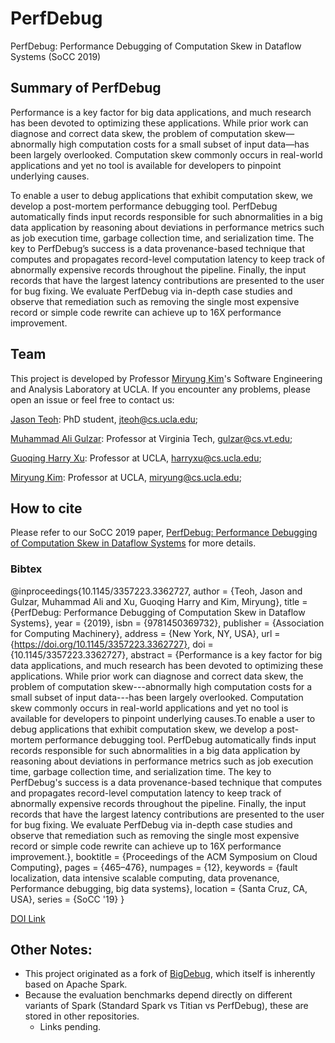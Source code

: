 # PerfDebug
PerfDebug: Performance Debugging of Computation Skew in Dataflow Systems (SoCC 2019)

## Summary of PerfDebug
Performance is a key factor for big data applications, and much research has been devoted to optimizing these applications. While prior work can diagnose and correct data skew, the problem of computation skew—abnormally high computation costs for a small subset of input data—has been largely overlooked. Computation skew commonly occurs in real-world applications and yet no tool is available for developers to pinpoint underlying causes. 

To enable a user to debug applications that exhibit computation skew, we develop a post-mortem performance debugging tool. PerfDebug automatically finds input records responsible for such abnormalities in a big data application by reasoning about deviations in performance metrics such as job execution time, garbage collection time, and serialization time. The key to PerfDebug’s success is a data provenance-based technique that computes and propagates record-level computation latency to keep track of abnormally expensive records throughout the pipeline. Finally, the input records that have the largest latency contributions are presented to the user for bug fixing. We evaluate PerfDebug via in-depth case studies and observe that remediation such as removing the single most expensive record or simple code rewrite can achieve up to 16X performance improvement.

## Team
This project is developed by Professor [Miryung Kim](http://web.cs.ucla.edu/~miryung/)'s Software Engineering and Analysis Laboratory at UCLA. 
If you encounter any problems, please open an issue or feel free to contact us:

[Jason Teoh](http://https://jiateoh.github.io/): PhD student, jteoh@cs.ucla.edu;

[Muhammad Ali Gulzar](https://people.cs.vt.edu/~gulzar/): Professor at Virginia Tech, gulzar@cs.vt.edu;

[Guoqing Harry Xu](http://web.cs.ucla.edu/~harryxu/): Professor at UCLA, harryxu@cs.ucla.edu;

[Miryung Kim](http://web.cs.ucla.edu/~miryung/): Professor at UCLA, miryung@cs.ucla.edu;

## How to cite 
Please refer to our SoCC 2019 paper, [PerfDebug: Performance Debugging of Computation Skew in Dataflow Systems](http://web.cs.ucla.edu/~miryung/Publications/socc2019-perfdebug-teoh.pdf) for more details. 

### Bibtex  
@inproceedings{10.1145/3357223.3362727,
author = {Teoh, Jason and Gulzar, Muhammad Ali and Xu, Guoqing Harry and Kim, Miryung},
title = {PerfDebug: Performance Debugging of Computation Skew in Dataflow Systems},
year = {2019},
isbn = {9781450369732},
publisher = {Association for Computing Machinery},
address = {New York, NY, USA},
url = {https://doi.org/10.1145/3357223.3362727},
doi = {10.1145/3357223.3362727},
abstract = {Performance is a key factor for big data applications, and much research has been
devoted to optimizing these applications. While prior work can diagnose and correct
data skew, the problem of computation skew---abnormally high computation costs for
a small subset of input data---has been largely overlooked. Computation skew commonly
occurs in real-world applications and yet no tool is available for developers to pinpoint
underlying causes.To enable a user to debug applications that exhibit computation
skew, we develop a post-mortem performance debugging tool. PerfDebug automatically
finds input records responsible for such abnormalities in a big data application by
reasoning about deviations in performance metrics such as job execution time, garbage
collection time, and serialization time. The key to PerfDebug's success is a data
provenance-based technique that computes and propagates record-level computation latency
to keep track of abnormally expensive records throughout the pipeline. Finally, the
input records that have the largest latency contributions are presented to the user
for bug fixing. We evaluate PerfDebug via in-depth case studies and observe that remediation
such as removing the single most expensive record or simple code rewrite can achieve
up to 16X performance improvement.},
booktitle = {Proceedings of the ACM Symposium on Cloud Computing},
pages = {465–476},
numpages = {12},
keywords = {fault localization, data intensive scalable computing, data provenance, Performance debugging, big data systems},
location = {Santa Cruz, CA, USA},
series = {SoCC '19}
}

[DOI Link](https://doi.org/10.1145/3357223.3362727)

## Other Notes:
* This project originated as a fork of [BigDebug](), which itself is inherently based on Apache Spark. 
* Because the evaluation benchmarks depend directly on different variants of Spark (Standard Spark vs Titian vs PerfDebug), these are stored in other repositories.
  * Links pending.